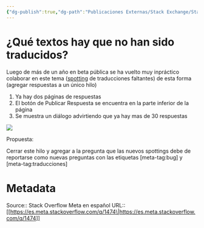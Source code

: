 ```yaml
---
{"dg-publish":true,"dg-path":"Publicaciones Externas/Stack Exchange/Stack Overflow en español/Stack Overflow en español Meta/es.meta.stackoverflow.com-1474.md","permalink":"/publicaciones-externas/stack-exchange/stack-overflow-en-espanol/stack-overflow-en-espanol-meta/es-meta-stackoverflow-com-1474/","title":"¿Qué textos hay que no han sido traducidos?","hide":true,"noteIcon":"default","created":"2024-04-03T12:49:10.680-06:00","updated":"2024-04-05T16:43:59.514-06:00"}
---
```


# ¿Qué textos hay que no han sido traducidos?

Luego de más de un año en beta pública se ha vuelto muy inpráctico colaborar en este tema ([spotting][1] de traducciones faltantes) de esta forma (agregar respuestas a un único hilo)

1. Ya hay dos páginas de respuestas
2. El botón de Publicar Respuesta se encuentra en la parte inferior de la página
3. Se muestra un diálogo advirtiendo que ya hay mas de 30 respuestas

[![][2]][2]

Propuesta:

Cerrar este hilo y agregar a la pregunta que las nuevos spottings debe de reportarse como nuevas preguntas con las etiquetas [meta-tag:bug] y [meta-tag:traducciones]


  [1]: https://es.wikipedia.org/wiki/Spotting
  [2]: https://i.stack.imgur.com/tqPmU.png

# Metadata
Source:: Stack Overflow Meta en español
URL:: [[https://es.meta.stackoverflow.com/q/1474\|https://es.meta.stackoverflow.com/q/1474]]

